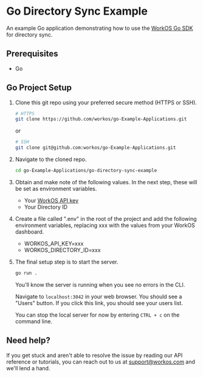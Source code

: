 # Go Directory Sync Example
An example Go application demonstrating how to use the [WorkOS Go SDK](https://github.com/workos/workos-go) for directory sync.

## Prerequisites
- Go

## Go Project Setup

1. Clone this git repo using your preferred secure method (HTTPS or SSH).
   ```bash
   # HTTPS
   git clone https://github.com/workos/go-Example-Applications.git
   ```

   or

   ```bash
   # SSH
   git clone git@github.com:workos/go-Example-Applications.git
   ```

2. Navigate to the cloned repo.
   ```bash
   cd go-Example-Applications/go-directory-sync-example
   ```

3. Obtain and make note of the following values. In the next step, these will be set as environment variables.
   - Your [WorkOS API key](https://dashboard.workos.com/api-keys)
   - Your Directory ID


4. Create a file called ".env" in the root of the project and add the following environment variables, replacing xxx with the values from your WorkOS dashboard. 
   - WORKOS_API_KEY=xxx
   - WORKOS_DIRECTORY_ID=xxx

5. The final setup step is to start the server.
   ```bash
   go run .
   ```

   You'll know the server is running when you see no errors in the CLI.

   Navigate to `localhost:3042` in your web browser. You should see a "Users" button. If you click this link, you should see your users list.

   You can stop the local server for now by entering `CTRL + c` on the command line.

## Need help?

If you get stuck and aren't able to resolve the issue by reading our API reference or tutorials, you can reach out to us at support@workos.com and we'll lend a hand.
